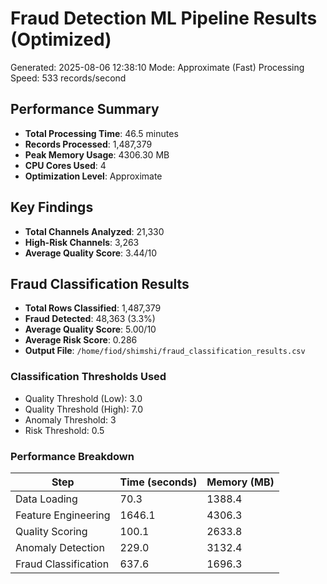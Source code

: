 # Fraud Detection ML Pipeline Results (Optimized)

Generated: 2025-08-06 12:38:10
Mode: Approximate (Fast)
Processing Speed: 533 records/second

## Performance Summary

- **Total Processing Time**: 46.5 minutes
- **Records Processed**: 1,487,379
- **Peak Memory Usage**: 4306.30 MB
- **CPU Cores Used**: 4
- **Optimization Level**: Approximate

## Key Findings

- **Total Channels Analyzed**: 21,330
- **High-Risk Channels**: 3,263
- **Average Quality Score**: 3.44/10

## Fraud Classification Results

- **Total Rows Classified**: 1,487,379
- **Fraud Detected**: 48,363 (3.3%)
- **Average Quality Score**: 5.00/10
- **Average Risk Score**: 0.286
- **Output File**: `/home/fiod/shimshi/fraud_classification_results.csv`

### Classification Thresholds Used

- Quality Threshold (Low): 3.0
- Quality Threshold (High): 7.0
- Anomaly Threshold: 3
- Risk Threshold: 0.5

### Performance Breakdown

| Step | Time (seconds) | Memory (MB) |
|------|----------------|-------------|
| Data Loading | 70.3 | 1388.4 |
| Feature Engineering | 1646.1 | 4306.3 |
| Quality Scoring | 100.1 | 2633.8 |
| Anomaly Detection | 229.0 | 3132.4 |
| Fraud Classification | 637.6 | 1696.3 |

